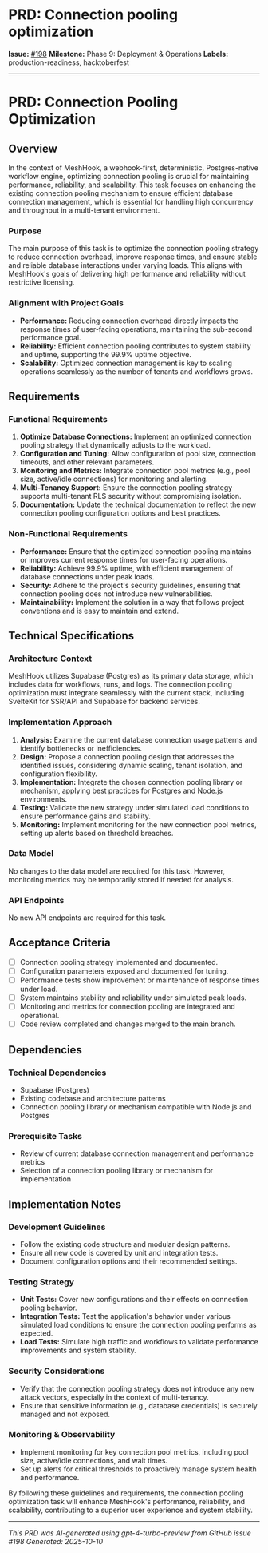 # PRD: Connection pooling optimization

**Issue:** [#198](https://github.com/profullstack/meshhook/issues/198)
**Milestone:** Phase 9: Deployment & Operations
**Labels:** production-readiness, hacktoberfest

---

# PRD: Connection Pooling Optimization

## Overview

In the context of MeshHook, a webhook-first, deterministic, Postgres-native workflow engine, optimizing connection pooling is crucial for maintaining performance, reliability, and scalability. This task focuses on enhancing the existing connection pooling mechanism to ensure efficient database connection management, which is essential for handling high concurrency and throughput in a multi-tenant environment.

### Purpose

The main purpose of this task is to optimize the connection pooling strategy to reduce connection overhead, improve response times, and ensure stable and reliable database interactions under varying loads. This aligns with MeshHook's goals of delivering high performance and reliability without restrictive licensing.

### Alignment with Project Goals

- **Performance:** Reducing connection overhead directly impacts the response times of user-facing operations, maintaining the sub-second performance goal.
- **Reliability:** Efficient connection pooling contributes to system stability and uptime, supporting the 99.9% uptime objective.
- **Scalability:** Optimized connection management is key to scaling operations seamlessly as the number of tenants and workflows grows.

## Requirements

### Functional Requirements

1. **Optimize Database Connections:** Implement an optimized connection pooling strategy that dynamically adjusts to the workload.
2. **Configuration and Tuning:** Allow configuration of pool size, connection timeouts, and other relevant parameters.
3. **Monitoring and Metrics:** Integrate connection pool metrics (e.g., pool size, active/idle connections) for monitoring and alerting.
4. **Multi-Tenancy Support:** Ensure the connection pooling strategy supports multi-tenant RLS security without compromising isolation.
5. **Documentation:** Update the technical documentation to reflect the new connection pooling configuration options and best practices.

### Non-Functional Requirements

- **Performance:** Ensure that the optimized connection pooling maintains or improves current response times for user-facing operations.
- **Reliability:** Achieve 99.9% uptime, with efficient management of database connections under peak loads.
- **Security:** Adhere to the project's security guidelines, ensuring that connection pooling does not introduce new vulnerabilities.
- **Maintainability:** Implement the solution in a way that follows project conventions and is easy to maintain and extend.

## Technical Specifications

### Architecture Context

MeshHook utilizes Supabase (Postgres) as its primary data storage, which includes data for workflows, runs, and logs. The connection pooling optimization must integrate seamlessly with the current stack, including SvelteKit for SSR/API and Supabase for backend services.

### Implementation Approach

1. **Analysis:** Examine the current database connection usage patterns and identify bottlenecks or inefficiencies.
2. **Design:** Propose a connection pooling design that addresses the identified issues, considering dynamic scaling, tenant isolation, and configuration flexibility.
3. **Implementation:** Integrate the chosen connection pooling library or mechanism, applying best practices for Postgres and Node.js environments.
4. **Testing:** Validate the new strategy under simulated load conditions to ensure performance gains and stability.
5. **Monitoring:** Implement monitoring for the new connection pool metrics, setting up alerts based on threshold breaches.

### Data Model

No changes to the data model are required for this task. However, monitoring metrics may be temporarily stored if needed for analysis.

### API Endpoints

No new API endpoints are required for this task.

## Acceptance Criteria

- [ ] Connection pooling strategy implemented and documented.
- [ ] Configuration parameters exposed and documented for tuning.
- [ ] Performance tests show improvement or maintenance of response times under load.
- [ ] System maintains stability and reliability under simulated peak loads.
- [ ] Monitoring and metrics for connection pooling are integrated and operational.
- [ ] Code review completed and changes merged to the main branch.

## Dependencies

### Technical Dependencies

- Supabase (Postgres)
- Existing codebase and architecture patterns
- Connection pooling library or mechanism compatible with Node.js and Postgres

### Prerequisite Tasks

- Review of current database connection management and performance metrics
- Selection of a connection pooling library or mechanism for implementation

## Implementation Notes

### Development Guidelines

- Follow the existing code structure and modular design patterns.
- Ensure all new code is covered by unit and integration tests.
- Document configuration options and their recommended settings.

### Testing Strategy

- **Unit Tests:** Cover new configurations and their effects on connection pooling behavior.
- **Integration Tests:** Test the application's behavior under various simulated load conditions to ensure the connection pooling performs as expected.
- **Load Tests:** Simulate high traffic and workflows to validate performance improvements and system stability.

### Security Considerations

- Verify that the connection pooling strategy does not introduce any new attack vectors, especially in the context of multi-tenancy.
- Ensure that sensitive information (e.g., database credentials) is securely managed and not exposed.

### Monitoring & Observability

- Implement monitoring for key connection pool metrics, including pool size, active/idle connections, and wait times.
- Set up alerts for critical thresholds to proactively manage system health and performance.

By following these guidelines and requirements, the connection pooling optimization task will enhance MeshHook's performance, reliability, and scalability, contributing to a superior user experience and system stability.

---

*This PRD was AI-generated using gpt-4-turbo-preview from GitHub issue #198*
*Generated: 2025-10-10*

